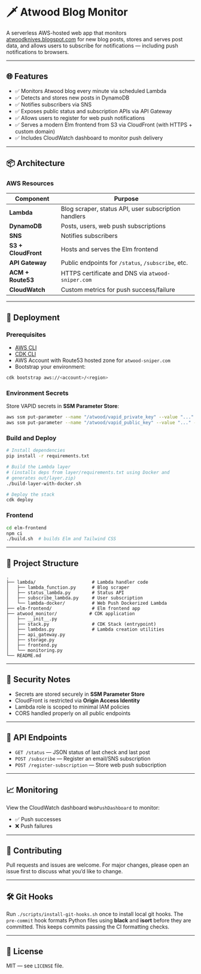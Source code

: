 # 🗡️ Atwood Blog Monitor

A serverless AWS-hosted web app that monitors [atwoodknives.blogspot.com](https://atwoodknives.blogspot.com/) for new blog posts, stores and serves post data, and allows users to subscribe for notifications — including push notifications to browsers.

---

## 🌐 Features

- ✅ Monitors Atwood blog every minute via scheduled Lambda
- ✅ Detects and stores new posts in DynamoDB
- ✅ Notifies subscribers via SNS
- ✅ Exposes public status and subscription APIs via API Gateway
- ✅ Allows users to register for web push notifications
- ✅ Serves a modern Elm frontend from S3 via CloudFront (with HTTPS + custom domain)
- ✅ Includes CloudWatch dashboard to monitor push delivery

---

## 📦 Architecture

### AWS Resources

| Component         | Purpose                                                  |
|------------------|----------------------------------------------------------|
| **Lambda**        | Blog scraper, status API, user subscription handlers     |
| **DynamoDB**      | Posts, users, web push subscriptions                     |
| **SNS**           | Notifies subscribers                                     |
| **S3 + CloudFront** | Hosts and serves the Elm frontend                       |
| **API Gateway**   | Public endpoints for `/status`, `/subscribe`, etc.      |
| **ACM + Route53** | HTTPS certificate and DNS via `atwood-sniper.com`       |
| **CloudWatch**    | Custom metrics for push success/failure                  |

---

## 🚀 Deployment

### Prerequisites

- [AWS CLI](https://docs.aws.amazon.com/cli/latest/userguide/install-cliv2.html)
- [CDK CLI](https://docs.aws.amazon.com/cdk/latest/guide/work-with-cdk-python.html)
- AWS Account with Route53 hosted zone for `atwood-sniper.com`
- Bootstrap your environment:

```sh
cdk bootstrap aws://<account>/<region>
```

### Environment Secrets

Store VAPID secrets in **SSM Parameter Store**:

```sh
aws ssm put-parameter --name "/atwood/vapid_private_key" --value "..." --type "SecureString"
aws ssm put-parameter --name "/atwood/vapid_public_key" --value "..." --type "String"
```

### Build and Deploy

```bash
# Install dependencies
pip install -r requirements.txt

# Build the Lambda layer
# (installs deps from layer/requirements.txt using Docker and
# generates out/layer.zip)
./build-layer-with-docker.sh

# Deploy the stack
cdk deploy
```

### Frontend

```bash
cd elm-frontend
npm ci
./build.sh  # builds Elm and Tailwind CSS
```

---

## 📂 Project Structure

```
.
├── lambda/                     # Lambda handler code
│   ├── lambda_function.py      # Blog scraper
│   ├── status_lambda.py        # Status API
│   ├── subscribe_lambda.py     # User subscription
│   └── lambda-docker/          # Web Push Dockerized Lambda
├── elm-frontend/               # Elm frontend app
├── atwood_monitor/            # CDK application
│   ├── __init__.py
│   ├── stack.py                # CDK Stack (entrypoint)
│   ├── lambdas.py              # Lambda creation utilities
│   ├── api_gateway.py
│   ├── storage.py
│   ├── frontend.py
│   └── monitoring.py
└── README.md
```

---

## 🔐 Security Notes

- Secrets are stored securely in **SSM Parameter Store**
- CloudFront is restricted via **Origin Access Identity**
- Lambda role is scoped to minimal IAM policies
- CORS handled properly on all public endpoints

---

## 🧪 API Endpoints

- `GET /status` — JSON status of last check and last post
- `POST /subscribe` — Register an email/SNS subscription
- `POST /register-subscription` — Store web push subscription

---

## 📈 Monitoring

View the CloudWatch dashboard `WebPushDashboard` to monitor:

- ✅ Push successes
- ❌ Push failures

---

## 🤝 Contributing

Pull requests and issues are welcome. For major changes, please open an issue first to discuss what you’d like to change.

---

## 🛠️ Git Hooks

Run `./scripts/install-git-hooks.sh` once to install local git hooks. The `pre-commit` hook formats Python files using **black** and **isort** before they are committed. This keeps commits passing the CI formatting checks.

---

## 📄 License

MIT — see `LICENSE` file.
